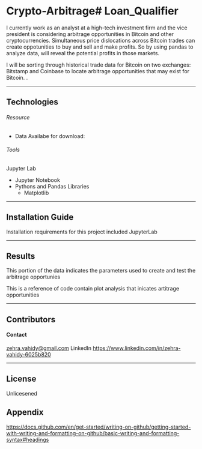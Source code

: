 # Crypto-Arbitrage# Loan_Qualifier

I currently work as an analyst at a high-tech investment firm and the vice president is considering arbitrage opportunities in Bitcoin and other cryptocurrencies. Simultaneous price dislocations across Bitcoin trades can create oppotunities to buy and sell and make profits. So by using pandas to analyze data, will reveal the potential profits in those markets.

I will be sorting through historical trade data for Bitcoin on two exchanges: Bitstamp and Coinbase to locate arbitrage opportunities that may exist for Bitcoin. .

---

## Technologies
###### Resource 
- Data Availabe for download: 
###### Tools
Jupyter Lab
- Jupyter Notebook
- Pythons and Pandas Libraries
    - Matplotlib
    

---

## Installation Guide

Installation requirements for this project included JupyterLab  

---

## Results

This portion of the data indicates the parameters used to create and test the arbitrage opportunies

This is a reference of code contain plot analysis that inicates artitrage opportunities 


---

## Contributors

#### Contact
zehra.vahidy@gmail.com
LinkedIn https://www.linkedin.com/in/zehra-vahidy-6025b820

---

## License

Unlicesened

## Appendix
https://docs.github.com/en/get-started/writing-on-github/getting-started-with-writing-and-formatting-on-github/basic-writing-and-formatting-syntax#headings
